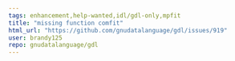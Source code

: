 ```yaml
---
tags: enhancement,help-wanted,idl/gdl-only,mpfit
title: "missing function comfit"
html_url: "https://github.com/gnudatalanguage/gdl/issues/919"
user: brandy125
repo: gnudatalanguage/gdl
---
```


